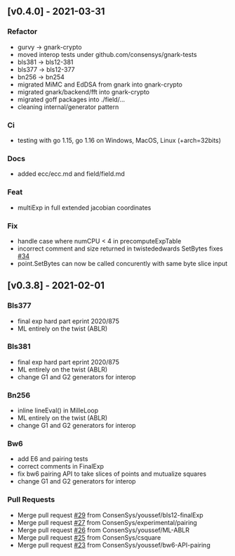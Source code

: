 <a name="v0.4.0"></a>
## [v0.4.0] - 2021-03-31

### Refactor
- gurvy -> gnark-crypto
- moved interop tests under github.com/consensys/gnark-tests
- bls381 -> bls12-381
- bls377 -> bls12-377
- bn256 -> bn254
- migrated MiMC and EdDSA from gnark into gnark-crypto
- migrated gnark/backend/fft into gnark-crypto
- migrated goff packages into ./field/...
- cleaning internal/generator pattern

### Ci
- testing with go 1.15, go 1.16 on Windows, MacOS, Linux (+arch=32bits)

### Docs
- added ecc/ecc.md and field/field.md

### Feat
- multiExp in full extended jacobian coordinates

### Fix
- handle case where numCPU < 4 in precomputeExpTable
- incorrect comment and size returned in twistededwards SetBytes fixes [#34](https://github.com/ConsenSys/gnark-crypto/issues/34)
- point.SetBytes can now be called concurently with same byte slice input



<a name="v0.3.8"></a>
## [v0.3.8] - 2021-02-01

### Bls377
- final exp hard part eprint 2020/875
- ML entirely on the twist (ABLR)

### Bls381
- final exp hard part eprint 2020/875
- ML entirely on the twist (ABLR)
- change G1 and G2 generators for interop

### Bn256
- inline lineEval() in MilleLoop
- ML entirely on the twist (ABLR)
- change G1 and G2 generators for interop

### Bw6
- add E6 and pairing tests
- correct comments in FinalExp
- fix bw6 pairing API to take slices of points and mutualize squares
- change G1 and G2 generators for interop

### Pull Requests
- Merge pull request [#29](https://github.com/ConsenSys/gnark-crypto/issues/29) from ConsenSys/youssef/bls12-finalExp
- Merge pull request [#27](https://github.com/ConsenSys/gnark-crypto/issues/27) from ConsenSys/experimental/pairing
- Merge pull request [#26](https://github.com/ConsenSys/gnark-crypto/issues/26) from ConsenSys/youssef/ML-ABLR
- Merge pull request [#25](https://github.com/ConsenSys/gnark-crypto/issues/25) from ConsenSys/csquare
- Merge pull request [#23](https://github.com/ConsenSys/gnark-crypto/issues/23) from ConsenSys/youssef/bw6-API-pairing

